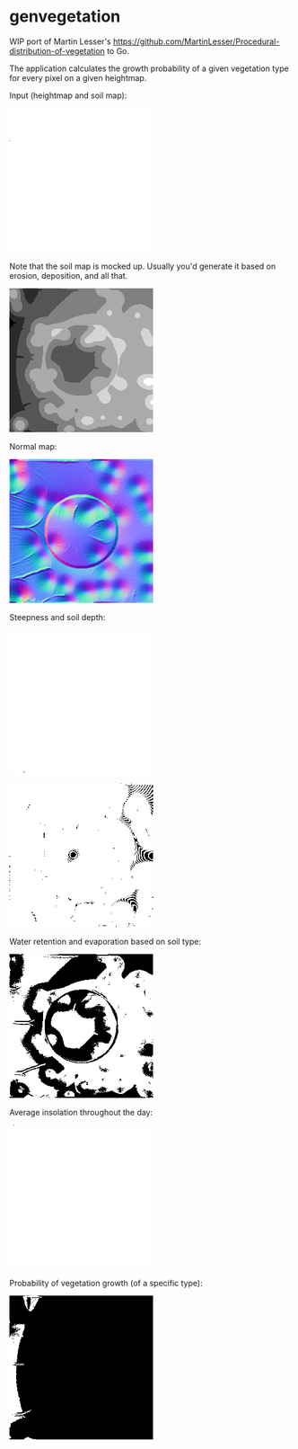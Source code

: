 # genvegetation

WIP port of Martin Lesser's https://github.com/MartinLesser/Procedural-distribution-of-vegetation to Go.

The application calculates the growth probability of a given vegetation type for every pixel on a given heightmap.

Input (heightmap and soil map):

![alt text](/genvegetation/images/heightmap.png "heightmap")

Note that the soil map is mocked up. Usually you'd generate it based on erosion, deposition, and all that.

![alt text](/genvegetation/images/soilmap.png "soilmap")

Normal map:

![alt text](/genvegetation/images/orographic.png "orographic")

Steepness and soil depth:

![alt text](/genvegetation/images/edaphic.png "edaphic")

![alt text](/genvegetation/images/edaphic_angles.png "edaphic_angles")

Water retention and evaporation based on soil type:

![alt text](/genvegetation/images/water.png "water")

Average insolation throughout the day:

![alt text](/genvegetation/images/insolation.png "insolation")

Probability of vegetation growth (of a specific type):

![alt text](/genvegetation/images/probability.png "probability")
